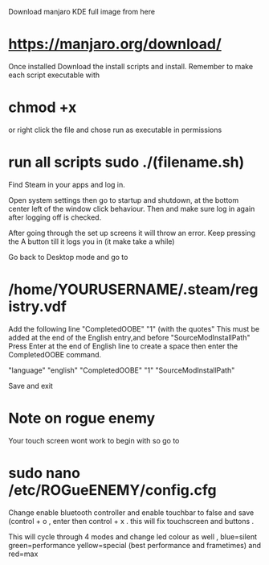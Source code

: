 Download manjaro KDE full image from here 

# https://manjaro.org/download/

Once installed Download the install scripts and install. Remember to make each script executable with 
# chmod +x
or right click the file and chose run as executable in permissions 
# run all scripts sudo ./(filename.sh)

Find Steam in your apps and log in.

Open system settings then go to  startup and shutdown, at the bottom center left of the window click behaviour. Then and make sure log in again after logging off is checked. 

After going through the set up screens it will throw an error.
Keep pressing the A button till it logs you in (it make take a while)

Go back to Desktop mode and go to 

# /home/YOURUSERNAME/.steam/registry.vdf

Add the following line  "CompletedOOBE"  "1" (with the quotes" This must be added at the end of the English entry,and before "SourceModInstallPath"
Press Enter at the end of English line to create a space then enter the CompletedOOBE command. 

"language"		"english"
"CompletedOOBE"		"1"
"SourceModInstallPath"	

Save and exit 


# Note on rogue enemy
Your touch screen wont work to begin with so go to

# sudo nano /etc/ROGueENEMY/config.cfg
 
 Change enable bluetooth controller and enable touchbar to false and save (control + o , enter then control + x . this will fix touchscreen and buttons .

This will cycle through 4 modes and change led colour as well , blue=silent green=performance yellow=special (best performance and frametimes) and red=max





